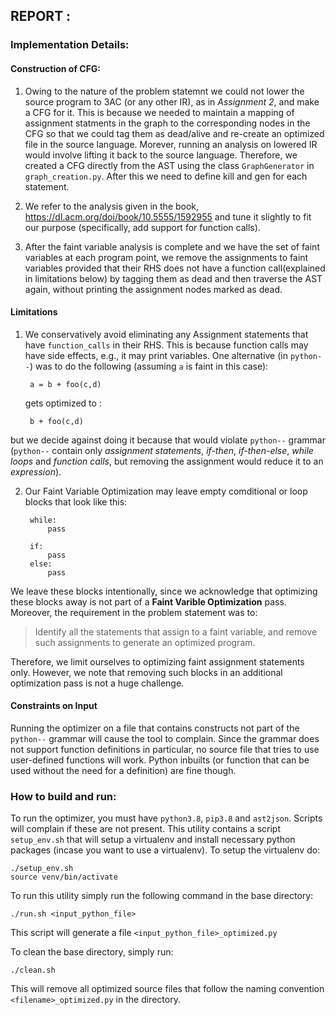 ## REPORT : 

### Implementation Details:

#### Construction of CFG:
    
1.  Owing to the nature of the problem statemnt we could not lower the source program to 3AC (or any other IR), as in *Assignment 2*, and make a CFG for it. This is because we needed to maintain a mapping of assignment statments in the graph to the corresponding nodes in the CFG so that we could tag them as dead/alive and re-create an optimized file in the source language. Morever, running an analysis on lowered IR would involve lifting it back to the source language. Therefore, we created a CFG directly from the AST using the class `GraphGenerator` in `graph_creation.py`. After this we need to define kill and gen for each statement.

2. We refer to the analysis given in the book, <https://dl.acm.org/doi/book/10.5555/1592955> and tune it slightly to fit our purpose (specifically, add support for function calls). 

3. After the faint variable analysis is complete and we have the set of faint variables at each program point, we remove the assignments to faint variables provided that their RHS does not have a function call(explained in limitations below) by tagging them as dead and then traverse the AST again, without printing the assignment nodes marked as dead.

#### Limitations

1. We conservatively avoid eliminating any Assignment statements that have `function_calls` in their RHS. This is because function calls may have side effects, e.g., it may print variables. One alternative (in `python--`) was to do the following (assuming `a` is faint in this case):

        a = b + foo(c,d)
    
    gets optimized to :

        b + foo(c,d)

but we decide against doing it because that would violate `python--` grammar (`python--` contain only *assignment statements*, *if-then*, *if-then-else*, *while loops* and *function calls*, but removing the assignment would reduce it to an *expression*).

2. Our Faint Variable Optimization may leave empty comditional or loop blocks that look like this:

        while:
            pass
        
        if:
            pass
        else:
            pass

We leave these blocks intentionally, since we acknowledge that optimizing these blocks away is not part of a **Faint Varible Optimization** pass. Moreover, the requirement in the problem statement was to:

> Identify all the statements that assign to a faint variable, and remove such assignments to generate an optimized program.

Therefore, we limit ourselves to optimizing faint assignment statements only. However, we note that removing such blocks in an additional optimization pass is not a huge challenge.

#### Constraints on Input

Running the optimizer on a file that contains constructs not part of the `python--` grammar will cause the tool to complain. Since the grammar does not support function definitions in particular, no source file that tries to use user-defined functions will work. Python inbuilts (or function that can be used without the need for a definition) are fine though.

### How to build and run:

To run the optimizer, you must have `python3.8`, `pip3.8` and `ast2json`. Scripts will complain if these are not present.
This utility contains a script `setup_env.sh` that will setup a virtualenv and install necessary python packages (incase you want to use a virtualenv). To setup the virtualenv do:

    ./setup_env.sh
    source venv/bin/activate

To run this utility simply run the following command in the base directory:

    ./run.sh <input_python_file>

This script will generate a file `<input_python_file>_optimized.py`

To clean the base directory, simply run:

    ./clean.sh

This will remove all optimized source files that follow the naming convention `<filename>_optimized.py` in the directory.


    
